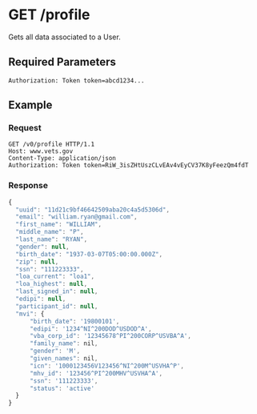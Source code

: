 # GET /profile
Gets all data associated to a User.

## Required Parameters
`Authorization: Token token=abcd1234...`

## Example
### Request
```
GET /v0/profile HTTP/1.1
Host: www.vets.gov
Content-Type: application/json
Authorization: Token token=RiW_3isZHtUszCLvEAv4vEyCV37K8yFeezQm4fdT
```

### Response
```javascript
{
  "uuid": "11d21c9bf46642509aba20c4a5d5306d",
  "email": "william.ryan@gmail.com",
  "first_name": "WILLIAM",
  "middle_name": "P",
  "last_name": "RYAN",
  "gender": null,
  "birth_date": "1937-03-07T05:00:00.000Z",
  "zip": null,
  "ssn": "111223333",
  "loa_current": "loa1",
  "loa_highest": null,
  "last_signed_in": null,
  "edipi": null,
  "participant_id": null,
  "mvi": {
      "birth_date": '19800101',
      "edipi": '1234^NI^200DOD^USDOD^A',
      "vba_corp_id": '12345678^PI^200CORP^USVBA^A',
      "family_name": nil,
      "gender": 'M',
      "given_names": nil,
      "icn": '1000123456V123456^NI^200M^USVHA^P',
      "mhv_id": '123456^PI^200MHV^USVHA^A',
      "ssn": '111223333',
      "status": 'active'
  }
}
```
